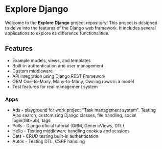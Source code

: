 # Explore Django

Welcome to the **Explore Django** project repository!
This project is designed to delve into the features of the Django web framework.
It includes several applications to explore its difference functionalities.

## Features
- Example models, views, and templates
- Built-in authentication and user management
- Custom middleware
- API integration using Django REST Framework
- ORM One-to-Many, Many-to-Many, Owning rows in a model
- Test features for real management system

### Apps
- Ads - playground for work project "Task management system".
        Testing Ajax search, customizing Django classes, file handling,
        social login(GitHub), tags
- Polls - Django oficial tutorial (ORM, GenericViews, DTL)
- Hello - Testing middleware handling cookies and sessions
- Cats - CRUD testing built-in authentication
- Autos - Testing DTL, CSRF handling

